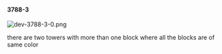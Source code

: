 #### 3788-3
![dev-3788-3-0.png](https://github.com/lil-lab/nlvr/raw/master/nlvr/dev/images/2/dev-3788-3-0.png "dev-3788-3-0.png")

there are two towers with more than one block where all the blocks are of same color
